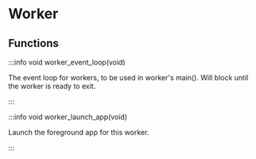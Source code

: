 # Worker

## Functions

:::info void worker_event_loop(void)

The event loop for workers, to be used in worker's main(). Will block until the worker is ready to exit. 

:::

:::info void worker_launch_app(void)

Launch the foreground app for this worker. 

:::


